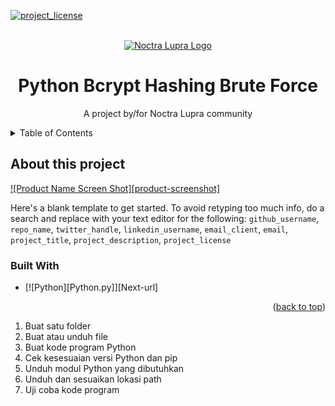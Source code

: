 <a id="readme-top"></a>

<!-- PROJECT SHIELDS -->
[![project_license][license-shield]][license-url]

<!-- PROJECT LOGO -->
<br />
<div align="center">
  <a href="https://github.com/troders34/hashing/Python Hashing Brute Force Bcrypt">
    <img src="https://cdn.discordapp.com/icons/1368621498985877615/c888f56087d37a97f7808cb9d73ff90f.png?size=160&quality=lossless" alt="Noctra Lupra Logo">
  </a>
<h1 align="center">Python Bcrypt Hashing Brute Force</h1>
  <p align="center">
    A project by/for Noctra Lupra community
    <br />
  </p>
</div>

<!-- TABLE OF CONTENTS -->
<details>
  <summary>Table of Contents</summary>
  <ol>
    <li>
      <a href="#about-the-project">About The Project</a>
      <ul>
        <li><a href="#built-with">Built With</a></li>
      </ul>
    </li>
    <li>
      <a href="#getting-started">Getting Started</a>
      <ul>
        <li><a href="#prerequisites">Prerequisites</a></li>
        <li><a href="#installation">Installation</a></li>
      </ul>
    </li>
  </ol>
</details>

<!-- About the Project -->
## About this project

[![Product Name Screen Shot][product-screenshot]](https://example.com)

Here's a blank template to get started. To avoid retyping too much info, do a search and replace with your text editor for the following: `github_username`, `repo_name`, `twitter_handle`, `linkedin_username`, `email_client`, `email`, `project_title`, `project_description`, `project_license`

### Built With

* [![Python][Python.py]][Next-url]

<p align="right">(<a href="#readme-top">back to top</a>)</p>

<!-- GETTING STARTED -->

<!-- TUTORIAL -->
1. Buat satu folder
2. Buat atau unduh file
3. Buat kode program Python
4. Cek kesesuaian versi Python dan pip
5. Unduh modul Python yang dibutuhkan
6. Unduh dan sesuaikan lokasi path
7. Uji coba kode program


<!-- MARKDOWN LINKS & IMAGES -->
<!-- https://www.markdownguide.org/basic-syntax/#reference-style-links -->
[license-shield]: https://img.shields.io/github/license/troders34/hashing.svg?style=for-the-badge
[license-url]: https://github.com/troders34/hashing/blob/master/LICENSE.txt
